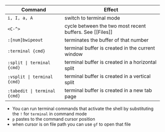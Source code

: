| Command                      | Effect                                                   |
| ---------------------------- | -------------------------------------------------------- |
| `i, I, a, A`                 | switch to terminal mode                                  |
| `<C-^>`                      | cycle between the two most recent buffers. See [[Files]] |
| `:[num]bwipeout`             | terminates the buffer of that number                     |
| `:terminal {cmd}`            | terminal buffer is created in the current window         |
| `:split \| terminal {cmd}`   | terminal buffer is created in a horizontal split         |
| `:vsplit \| terminal {cmd}`  | terminal buffer is created in a vertical split           |
| `:tabedit \| terminal {cmd}` | terminal buffer is created in a new tab page             |
- You can run terminal commands that activate the shell by substituting the `!` for `terminal` in command mode
- `p` pastes to the command cursor position
- when cursor is on file path you can use `gf` to open that file